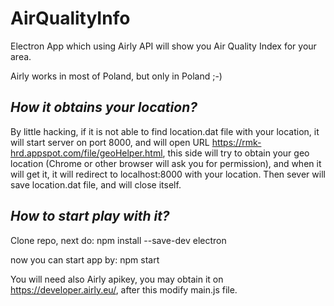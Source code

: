 AirQualityInfo
===================

Electron App which using Airly API will show you Air Quality Index for your area.

Airly works in most of Poland, but only in Poland ;-)

*How it obtains your location?*
----
By little hacking, if it is not able to find location.dat file with your location, it will start server on port 8000, and will open URL https://rmk-hrd.appspot.com/file/geoHelper.html,
this side will try to obtain your geo location (Chrome or other browser will ask you for permission), and when it will get it, it will redirect to localhost:8000 with your location.
Then sever will save location.dat file, and will close itself.

*How to start play with it?*
---
Clone repo, next do:
npm install --save-dev electron

now you can start app by:
npm start

You will need also Airly apikey, you may obtain it on https://developer.airly.eu/, after this modify main.js file.
